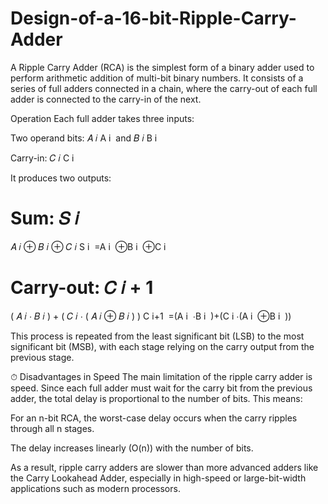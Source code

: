 # Design-of-a-16-bit-Ripple-Carry-Adder
A Ripple Carry Adder (RCA) is the simplest form of a binary adder used to perform arithmetic addition of multi-bit binary numbers. It consists of a series of full adders connected in a chain, where the carry-out of each full adder is connected to the carry-in of the next.

Operation
Each full adder takes three inputs:

Two operand bits: 
𝐴
𝑖
A 
i
​
  and 
𝐵
𝑖
B 
i
​
 

Carry-in: 
𝐶
𝑖
C 
i
​
 

It produces two outputs:

Sum: 
𝑆
𝑖
=
𝐴
𝑖
⊕
𝐵
𝑖
⊕
𝐶
𝑖
S 
i
​
 =A 
i
​
 ⊕B 
i
​
 ⊕C 
i
​
 

Carry-out: 
𝐶
𝑖
+
1
=
(
𝐴
𝑖
⋅
𝐵
𝑖
)
+
(
𝐶
𝑖
⋅
(
𝐴
𝑖
⊕
𝐵
𝑖
)
)
C 
i+1
​
 =(A 
i
​
 ⋅B 
i
​
 )+(C 
i
​
 ⋅(A 
i
​
 ⊕B 
i
​
 ))

This process is repeated from the least significant bit (LSB) to the most significant bit (MSB), with each stage relying on the carry output from the previous stage.

⏱ Disadvantages in Speed
The main limitation of the ripple carry adder is speed. Since each full adder must wait for the carry bit from the previous adder, the total delay is proportional to the number of bits. This means:

For an n-bit RCA, the worst-case delay occurs when the carry ripples through all n stages.

The delay increases linearly (O(n)) with the number of bits.

As a result, ripple carry adders are slower than more advanced adders like the Carry Lookahead Adder, especially in high-speed or large-bit-width applications such as modern processors.
